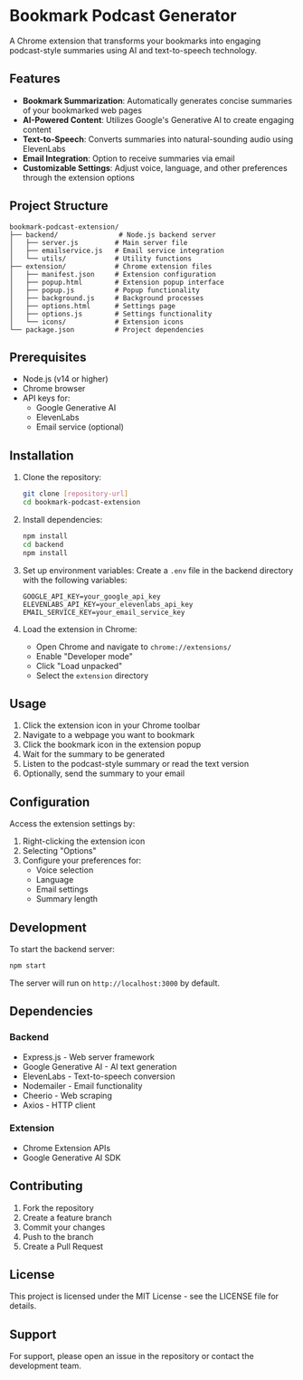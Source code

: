 # Bookmark Podcast Generator

A Chrome extension that transforms your bookmarks into engaging podcast-style summaries using AI and text-to-speech technology.

## Features

- **Bookmark Summarization**: Automatically generates concise summaries of your bookmarked web pages
- **AI-Powered Content**: Utilizes Google's Generative AI to create engaging content
- **Text-to-Speech**: Converts summaries into natural-sounding audio using ElevenLabs
- **Email Integration**: Option to receive summaries via email
- **Customizable Settings**: Adjust voice, language, and other preferences through the extension options

## Project Structure

```
bookmark-podcast-extension/
├── backend/               # Node.js backend server
│   ├── server.js         # Main server file
│   ├── emailservice.js   # Email service integration
│   └── utils/            # Utility functions
├── extension/            # Chrome extension files
│   ├── manifest.json     # Extension configuration
│   ├── popup.html        # Extension popup interface
│   ├── popup.js          # Popup functionality
│   ├── background.js     # Background processes
│   ├── options.html      # Settings page
│   ├── options.js        # Settings functionality
│   └── icons/            # Extension icons
└── package.json          # Project dependencies
```

## Prerequisites

- Node.js (v14 or higher)
- Chrome browser
- API keys for:
  - Google Generative AI
  - ElevenLabs
  - Email service (optional)

## Installation

1. Clone the repository:
   ```bash
   git clone [repository-url]
   cd bookmark-podcast-extension
   ```

2. Install dependencies:
   ```bash
   npm install
   cd backend
   npm install
   ```

3. Set up environment variables:
   Create a `.env` file in the backend directory with the following variables:
   ```
   GOOGLE_API_KEY=your_google_api_key
   ELEVENLABS_API_KEY=your_elevenlabs_api_key
   EMAIL_SERVICE_KEY=your_email_service_key
   ```

4. Load the extension in Chrome:
   - Open Chrome and navigate to `chrome://extensions/`
   - Enable "Developer mode"
   - Click "Load unpacked"
   - Select the `extension` directory

## Usage

1. Click the extension icon in your Chrome toolbar
2. Navigate to a webpage you want to bookmark
3. Click the bookmark icon in the extension popup
4. Wait for the summary to be generated
5. Listen to the podcast-style summary or read the text version
6. Optionally, send the summary to your email

## Configuration

Access the extension settings by:
1. Right-clicking the extension icon
2. Selecting "Options"
3. Configure your preferences for:
   - Voice selection
   - Language
   - Email settings
   - Summary length

## Development

To start the backend server:
```bash
npm start
```

The server will run on `http://localhost:3000` by default.

## Dependencies

### Backend
- Express.js - Web server framework
- Google Generative AI - AI text generation
- ElevenLabs - Text-to-speech conversion
- Nodemailer - Email functionality
- Cheerio - Web scraping
- Axios - HTTP client

### Extension
- Chrome Extension APIs
- Google Generative AI SDK

## Contributing

1. Fork the repository
2. Create a feature branch
3. Commit your changes
4. Push to the branch
5. Create a Pull Request

## License

This project is licensed under the MIT License - see the LICENSE file for details.

## Support

For support, please open an issue in the repository or contact the development team. 